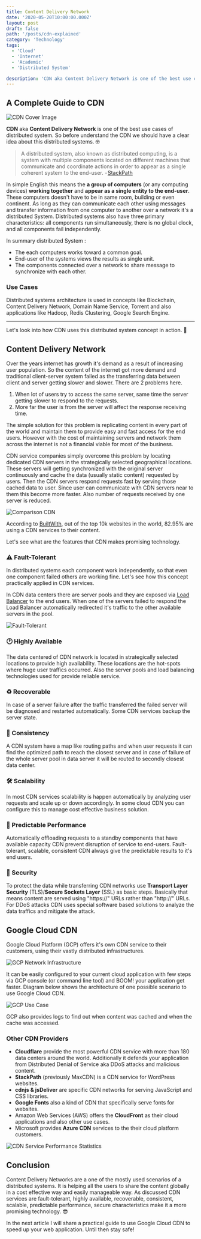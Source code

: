 ```yaml
---
title: Content Delivery Network
date: '2020-05-20T10:00:00.000Z'
layout: post
draft: false
path: '/posts/cdn-explained'
category: 'Technology'
tags:
  - 'Cloud'
  - 'Internet'
  - 'Academic'
  - 'Distributed System'

description: 'CDN aka Content Delivery Network is one of the best use cases of distributed system.'
---
```


## A Complete Guide to CDN

![CDN Cover Image](./cover.jpg)

**CDN** aka **Content Delivery Network** is one of the best use cases of distributed system. So before understand the CDN we should have a clear idea about this distributed systems. 🤓

> A distributed system, also known as distributed computing, is a system with multiple components located on different machines that communicate and coordinate actions in order to appear as a single coherent system to the end-user. - [StackPath](https://blog.stackpath.com/distributed-system/)

In simple English this means the **a group of computers** (or any computing devices) **working together** and **appear as a single entity to the end-user**. These computers doesn't have to be in same room, building or even continent. As long as they can communicate each other using messages and transfer information from one computer to another over a network it's a distributed System. Distributed systems also have three primary characteristics: all components run simultaneously, there is no global clock, and all components fail independently.

In summary distributed System :

- The each computers works toward a common goal.
- End-user of the systems views the results as single unit.
- The components connected over a network to share message to synchronize with each other.

### Use Cases

Distributed systems architecture is used in concepts like Blockchain, Content Delivery Network, Domain Name Service, Torrent and also applications like Hadoop, Redis Clustering, Google Search Engine.

---

Let's look into how CDN uses this distributed system concept in action. 🤔

## Content Delivery Network

Over the years internet has growth it's demand as a result of increasing user population. So the content of the internet got more demand and traditional client-server system failed as the transferring data between client and server getting slower and slower. There are 2 problems here.

1. When lot of users try to access the same server, same time the server getting slower to respond to the requests.
2. More far the user is from the server will affect the response receiving time.

The simple solution for this problem is replicating content in every part of the world and maintain them to provide easy and fast access for the end users. However with the cost of maintaining servers and network them across the internet is not a financial viable for most of the business.

CDN service companies simply overcome this problem by locating dedicated CDN servers in the strategically selected geographical locations. These servers will getting synchronized with the original server continuously and cache the data (usually static content) requested by users. Then the CDN servers respond requests fast by serving those cached data to user. Since user can communicate with CDN servers near to them this become more faster. Also number of requests received by one server is reduced.

![Comparison CDN](./compare.jpg)

According to [BuiltWith](https://trends.builtwith.com/CDN/Content-Delivery-Network), out of the top 10k websites in the world, 82.95% are using a CDN services to their content.

Let's see what are the features that CDN makes promising technology.

### ⚠️ Fault-Tolerant

In distributed systems each component work independently, so that even one component failed others are working fine. Let's see how this concept practically applied in CDN services.

In CDN data centers there are server pools and they are exposed via [Load Balancer](<https://en.wikipedia.org/wiki/Load_balancing_(computing)>) to the end users. When one of the servers failed to respond the Load Balancer automatically redirected it's traffic to the other available servers in the pool.

![Fault-Tolerant](./fault.jpg)

### 🕐 Highly Available

The data centered of CDN network is located in strategically selected locations to provide high availability. These locations are the hot-spots where huge user traffics occurred. Also the server pools and load balancing technologies used for provide reliable service.

### ♻️ Recoverable

In case of a server failure after the traffic transferred the failed server will be diagnosed and restarted automatically. Some CDN services backup the server state.

### 📌 Consistency

A CDN system have a map like routing paths and when user requests it can find the optimized path to reach the closest server and in case of failure of the whole server pool in data server it will be routed to secondly closest data center.

### 🛠 Scalability

In most CDN services scalability is happen automatically by analyzing user requests and scale up or down accordingly. In some cloud CDN you can configure this to manage cost effective business solution.

### 🔮 Predictable Performance

Automatically offloading requests to a standby components that have available capacity CDN prevent disruption of service to end-users. Fault-tolerant, scalable, consistent CDN always give the predictable results to it's end users.

### 🔐 Security

To protect the data while transferring CDN networks use **Transport Layer Security** (TLS)/**Secure Sockets Layer** (SSL) as basic steps. Basically that means content are served using "https://" URLs rather than "http://" URLs. For DDoS attacks CDN uses special software based solutions to analyze the data traffics and mitigate the attack.

## Google Cloud CDN

Google Cloud Platform (GCP) offers it's own CDN service to their customers, using their vastly distributed infrastructures.

![GCP Network Infrastructure](./gcp-infrastructure.png)

It can be easily configured to your current cloud application with few steps via GCP console (or command line tool) and BOOM! your application get faster. Diagram below shows the architecture of one possible scenario to use Google Cloud CDN.

![GCP Use Case](./gcp-use-case.jpg)

GCP also provides logs to find out when content was cached and when the cache was accessed.

### Other CDN Providers

- **Cloudflare** provide the most powerful CDN service with more than 180 data centers around the world. Additionally it defends your application from Distributed Denial of Service aka DDoS attacks and malicious content.
- **StackPath** (previously MaxCDN) is a CDN service for WordPress websites.
- **cdnjs & jsDeliver** are specific CDN networks for serving JavaScript and CSS libraries.
- **Google Fonts** also a kind of CDN that specifically serve fonts for websites.
- Amazon Web Services (AWS) offers the **CloudFront** as their cloud applications and also other use cases.
- Microsoft provides **Azure CDN** services to the their cloud platform customers.

![CDN Service Performance Statistics](./cdnperf.png)

## Conclusion

Content Delivery Networks are a one of the mostly used scenarios of a distributed systems. It is helping all the users to share the content globally in a cost effective way and easily manageable way. As discussed CDN services are fault-tolerant, highly available, recoverable, consistent, scalable, predictable performance, secure characteristics make it a more promising technology. 😎

In the next article I will share a practical guide to use Google Cloud CDN to speed up your web application. Until then stay safe!
